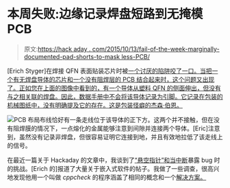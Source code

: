 # 本周失败:边缘记录焊盘短路到无掩模 PCB

> 原文:[https://hack aday . com/2015/10/13/fail-of-the-week-marginally-documented-pad-shorts-to-mask less-PCB/](https://hackaday.com/2015/10/13/fail-of-the-week-marginally-documented-pad-shorts-to-maskless-pcb/)

[Erich Styger]在焊接 QFN 表面贴装芯片时被[一个讨厌的陷阱咬了一口。当把一个有无焊盘导体的芯片和一个没有阻焊层的 PCB 结合起来时，这个问题又出现了。正如您在上面的图像中看到的，有一个导体从塑料 QFN 的侧面伸出，但没有与之相关联的焊盘。因此，数据手册中不会将该导体记录为引脚。它记录在包装的机械图纸中，没有明确提及它的存在。这是包装怪癖的杰森·伯恩。](http://mcuoneclipse.com/2015/09/29/learning-from-failure-qfn-package-corner-problem/)

![](../Images/a4a80744e14023b86350d46da554808c.png)PCB 布局布线恰好有一条走线位于该导体的正下方。这两个并不接触，但在没有阻焊膜的情况下，一点熔化的金属能够注意到间隙并连接两个导体。[Eric]注意到，虽然没有记录非焊盘，但很容易证明它连接到地，并且有效地拉低了该走线上的信号。

在最近一篇关于 Hackaday 的文章中，我谈到了[“悬空指针”和当中断](http://hackaday.com/2015/10/09/code-craft-subtle-interrupt-problems-stack-up/)暴露 bug 时的挑战。[Erich 的]报道了大量关于嵌入式软件的帖子。我做了一些调查，很高兴地发现他用一个叫做 *cppcheck* 的程序涵盖了相同的概念和一个[解决方案。](http://mcuoneclipse.com/2015/07/02/open-source-static-code-analysis-cppcheck-with-eclipse/#more-15433)